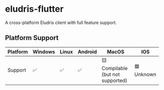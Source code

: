 # eludris-flutter
A cross-platform Eludris client with full feature support.

## Platform Support

| Platform | Windows | Linux | Android | MacOS                            | IOS        |
|----------|---------|-------|---------|----------------------------------|------------|
| Support  | ✅       | ✅     | ✅       | 🟨 Compilable (but not supported) | 🟥 Unknown  |
